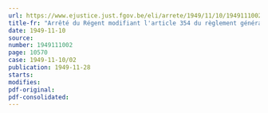 ```yaml
---
url: https://www.ejustice.just.fgov.be/eli/arrete/1949/11/10/1949111002/justel
title-fr: "Arrêté du Régent modifiant l'article 354 du règlement général sur le service des entrepôts des douanes"
date: 1949-11-10
source:
number: 1949111002
page: 10570
case: 1949-11-10/02
publication: 1949-11-28
starts:
modifies:
pdf-original:
pdf-consolidated:
---
```


